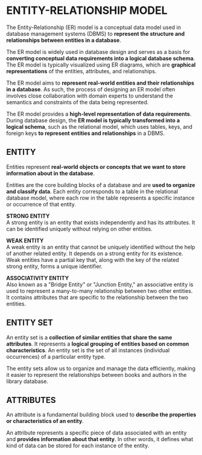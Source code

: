 # ENTITY-RELATIONSHIP MODEL

The Entity-Relationship (ER) model is a conceptual data model used in database management systems (DBMS) to **represent the structure and relationships between entities in a database**.

The ER model is widely used in database design and serves as a basis for **converting conceptual data requirements into a logical database schema**. <br>
The ER model is typically visualized using ER diagrams, which are **graphical representations** of the entities, attributes, and relationships. 

The ER model aims to **represent real-world entities and their relationships in a database**. As such, the process of designing an ER model often involves close collaboration with domain experts to understand the semantics and constraints of the data being represented.

The ER model provides a **high-level representation of data requirements**. During database design, the **ER model is typically transformed into a logical schema**, such as the relational model, which uses tables, keys, and foreign keys **to represent entities and relationships** in a DBMS.

## ENTITY
Entities represent **real-world objects or concepts that we want to store information about in the database**.

Entities are the core building blocks of a database and are **used to organize and classify data**. Each entity corresponds to a table in the relational database model, where each row in the table represents a specific instance or occurrence of that entity.

**STRONG ENTITY**<br>
A strong entity is an entity that exists independently and has its attributes. It can be identified uniquely without relying on other entities.

**WEAK ENTITY** <br>
A weak entity is an entity that cannot be uniquely identified without the help of another related entity. It depends on a strong entity for its existence. Weak entities have a partial key that, along with the key of the related strong entity, forms a unique identifier.

**ASSOCIATIVITY ENTITY** <br>
Also known as a "Bridge Entity" or "Junction Entity," an associative entity is used to represent a many-to-many relationship between two other entities. It contains attributes that are specific to the relationship between the two entities.

## ENTITY SET
An entity set is a **collection of similar entities that share the same attributes**. It represents a **logical grouping of entities based on common characteristics**. An entity set is the set of all instances (individual occurrences) of a particular entity type.

The entity sets allow us to organize and manage the data efficiently, making it easier to represent the relationships between books and authors in the library database.

## ATTRIBUTES
An attribute is a fundamental building block used to **describe the properties or characteristics of an entity**. 

An attribute represents a specific piece of data associated with an entity and **provides information about that entity**. In other words, it defines what kind of data can be stored for each instance of the entity.



